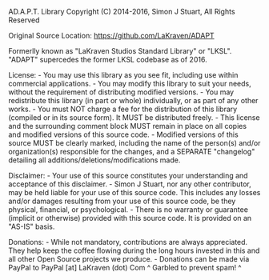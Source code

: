   AD.A.P.T. Library
  Copyright (C) 2014-2016, Simon J Stuart, All Rights Reserved

  Original Source Location: https://github.com/LaKraven/ADAPT

  Formerlly known as "LaKraven Studios Standard Library" or "LKSL".
  "ADAPT" supercedes the former LKSL codebase as of 2016.

  License:
    - You may use this library as you see fit, including use within commercial applications.
    - You may modify this library to suit your needs, without the requirement of distributing
      modified versions.
    - You may redistribute this library (in part or whole) individually, or as part of any
      other works.
    - You must NOT charge a fee for the distribution of this library (compiled or in its
      source form). It MUST be distributed freely.
    - This license and the surrounding comment block MUST remain in place on all copies and
      modified versions of this source code.
    - Modified versions of this source MUST be clearly marked, including the name of the
      person(s) and/or organization(s) responsible for the changes, and a SEPARATE "changelog"
      detailing all additions/deletions/modifications made.

  Disclaimer:
    - Your use of this source constitutes your understanding and acceptance of this
      disclaimer.
    - Simon J Stuart, nor any other contributor, may be held liable for your use of this source
      code. This includes any losses and/or damages resulting from your use of this source
      code, be they physical, financial, or psychological.
    - There is no warranty or guarantee (implicit or otherwise) provided with this source
      code. It is provided on an "AS-IS" basis.

  Donations:
    - While not mandatory, contributions are always appreciated. They help keep the coffee
      flowing during the long hours invested in this and all other Open Source projects we
      produce.
    - Donations can be made via PayPal to PayPal [at] LaKraven (dot) Com
                                          ^  Garbled to prevent spam!  ^